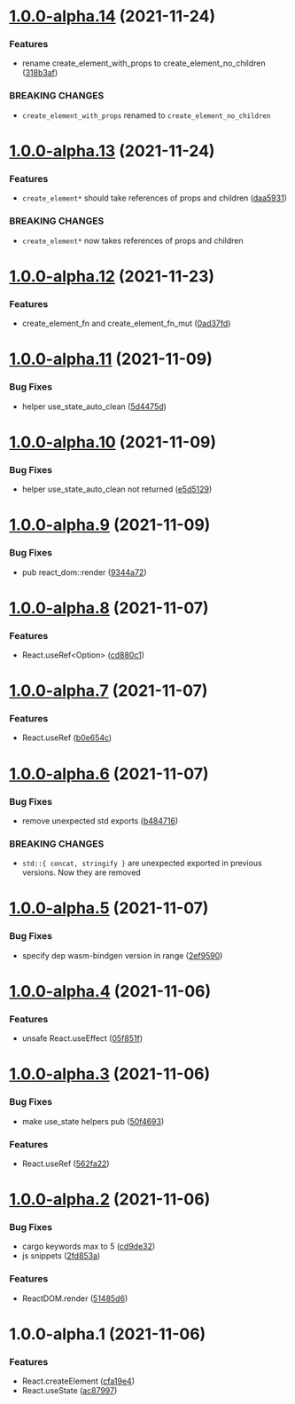 # [1.0.0-alpha.14](https://github.com/frender-rs/react-sys/compare/v1.0.0-alpha.13...v1.0.0-alpha.14) (2021-11-24)


### Features

* rename create_element_with_props to create_element_no_children ([318b3af](https://github.com/frender-rs/react-sys/commit/318b3af89da592939b6f7bc18e97feb6f4371c8e))


### BREAKING CHANGES

* `create_element_with_props` renamed to `create_element_no_children`

# [1.0.0-alpha.13](https://github.com/frender-rs/react-sys/compare/v1.0.0-alpha.12...v1.0.0-alpha.13) (2021-11-24)


### Features

* `create_element*` should take references of props and children ([daa5931](https://github.com/frender-rs/react-sys/commit/daa59310bb7d5cd6b0006f8c6deb4b8742d5caf1))


### BREAKING CHANGES

* `create_element*` now takes references of props and children

# [1.0.0-alpha.12](https://github.com/frender-rs/react-sys/compare/v1.0.0-alpha.11...v1.0.0-alpha.12) (2021-11-23)


### Features

* create_element_fn and create_element_fn_mut ([0ad37fd](https://github.com/frender-rs/react-sys/commit/0ad37fd6d2b57a0fc0890da4803d0d8b2346073c))

# [1.0.0-alpha.11](https://github.com/frender-rs/react-sys/compare/v1.0.0-alpha.10...v1.0.0-alpha.11) (2021-11-09)


### Bug Fixes

* helper use_state_auto_clean ([5d4475d](https://github.com/frender-rs/react-sys/commit/5d4475df3420a9eccd04cd0c0b3c23d511594c86))

# [1.0.0-alpha.10](https://github.com/frender-rs/react-sys/compare/v1.0.0-alpha.9...v1.0.0-alpha.10) (2021-11-09)


### Bug Fixes

* helper use_state_auto_clean not returned ([e5d5129](https://github.com/frender-rs/react-sys/commit/e5d5129993fd4a401c99ffba6a82b7ed7e035b75))

# [1.0.0-alpha.9](https://github.com/frender-rs/react-sys/compare/v1.0.0-alpha.8...v1.0.0-alpha.9) (2021-11-09)


### Bug Fixes

* pub react_dom::render ([9344a72](https://github.com/frender-rs/react-sys/commit/9344a72c57353c0d62c2376b688b3838c3f6ca54))

# [1.0.0-alpha.8](https://github.com/frender-rs/react-sys/compare/v1.0.0-alpha.7...v1.0.0-alpha.8) (2021-11-07)


### Features

* React.useRef<Option<usize>> ([cd880c1](https://github.com/frender-rs/react-sys/commit/cd880c1ec9727f4cca189d31febb573bb8d72f05))

# [1.0.0-alpha.7](https://github.com/frender-rs/react-sys/compare/v1.0.0-alpha.6...v1.0.0-alpha.7) (2021-11-07)


### Features

* React.useRef<bool> ([b0e654c](https://github.com/frender-rs/react-sys/commit/b0e654c662beb774398cf4df95f046e815e3db08))

# [1.0.0-alpha.6](https://github.com/frender-rs/react-sys/compare/v1.0.0-alpha.5...v1.0.0-alpha.6) (2021-11-07)


### Bug Fixes

* remove unexpected std exports ([b484716](https://github.com/frender-rs/react-sys/commit/b484716246bb11cec473a6a0073d6301bab02c8d))


### BREAKING CHANGES

* `std::{ concat, stringify }` are unexpected exported in previous versions. Now they are removed

# [1.0.0-alpha.5](https://github.com/frender-rs/react-sys/compare/v1.0.0-alpha.4...v1.0.0-alpha.5) (2021-11-07)


### Bug Fixes

* specify dep wasm-bindgen version in range ([2ef9590](https://github.com/frender-rs/react-sys/commit/2ef9590a6123d232cd29e7c6e261a3f2d14df397))

# [1.0.0-alpha.4](https://github.com/frender-rs/react-sys/compare/v1.0.0-alpha.3...v1.0.0-alpha.4) (2021-11-06)


### Features

* unsafe React.useEffect ([05f851f](https://github.com/frender-rs/react-sys/commit/05f851faa72d58262971af6109ac60472eef0432))

# [1.0.0-alpha.3](https://github.com/frender-rs/react-sys/compare/v1.0.0-alpha.2...v1.0.0-alpha.3) (2021-11-06)


### Bug Fixes

* make use_state helpers pub ([50f4693](https://github.com/frender-rs/react-sys/commit/50f4693a08dd6bb3b028d66fb5d512c57677466d))


### Features

* React.useRef ([562fa22](https://github.com/frender-rs/react-sys/commit/562fa2250ebb67dfcc7ef7e3b91ced8abe3b2583))

# [1.0.0-alpha.2](https://github.com/frender-rs/react-sys/compare/v1.0.0-alpha.1...v1.0.0-alpha.2) (2021-11-06)


### Bug Fixes

* cargo keywords max to 5 ([cd9de32](https://github.com/frender-rs/react-sys/commit/cd9de32b83619574d123572145b151dc6baa9afa))
* js snippets ([2fd853a](https://github.com/frender-rs/react-sys/commit/2fd853a798635b3c20981b679284e76bcdf36155))


### Features

* ReactDOM.render ([51485d6](https://github.com/frender-rs/react-sys/commit/51485d6fb19aa5eb3326edc538439d81865d7c8b))

# 1.0.0-alpha.1 (2021-11-06)


### Features

* React.createElement ([cfa19e4](https://github.com/frender-rs/react-sys/commit/cfa19e49d9c7119fc00dfb87d53ebc98ec913145))
* React.useState ([ac87997](https://github.com/frender-rs/react-sys/commit/ac87997837bf8bb0bf97786625496aad86707ad2))
